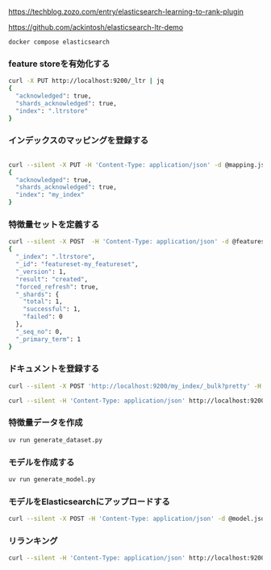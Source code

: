 https://techblog.zozo.com/entry/elasticsearch-learning-to-rank-plugin

https://github.com/ackintosh/elasticsearch-ltr-demo

```
docker compose elasticsearch
```

### feature storeを有効化する

```bash
curl -X PUT http://localhost:9200/_ltr | jq
{
  "acknowledged": true,
  "shards_acknowledged": true,
  "index": ".ltrstore"
}
```

### インデックスのマッピングを登録する

```bash

curl --silent -X PUT -H 'Content-Type: application/json' -d @mapping.json http://localhost:9200/my_index | jq
{
  "acknowledged": true,
  "shards_acknowledged": true,
  "index": "my_index"
}
```

### 特徴量セットを定義する

```bash
curl --silent -X POST  -H 'Content-Type: application/json' -d @featureset.json http://localhost:9200/_ltr/_featureset/my_featureset | jq
{
  "_index": ".ltrstore",
  "_id": "featureset-my_featureset",
  "_version": 1,
  "result": "created",
  "forced_refresh": true,
  "_shards": {
    "total": 1,
    "successful": 1,
    "failed": 0
  },
  "_seq_no": 0,
  "_primary_term": 1
}
```

### ドキュメントを登録する

```bash
curl --silent -X POST 'http://localhost:9200/my_index/_bulk?pretty' -H 'Content-Type: application/json' --data-binary @docs.json
```

```bash
curl --silent -H 'Content-Type: application/json' http://localhost:9200/my_index/_search -d @query_feature.json | jq
```

### 特徴量データを作成

```bash
uv run generate_dataset.py
```

### モデルを作成する

```bash
uv run generate_model.py
```

### モデルをElasticsearchにアップロードする

```bash
curl --silent -X POST -H 'Content-Type: application/json' -d @model.json 'http://localhost:9200/_ltr/_featureset/my_featureset/_createmodel' |jq
```

### リランキング

```bash
curl --silent -H 'Content-Type: application/json' http://localhost:9200/my_index/_search -d @query_rescore.json | jq
```

